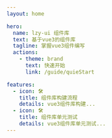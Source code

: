 ```yaml
---
layout: home

hero:
  name: lzy-ui 组件库
  text: 基于vue3的组件库
  tagline: 掌握vue3组件编写
  actions:
    - theme: brand
      text: 快速开始
      link: /guide/quieStart

features:
  - icon: 🛠️
    title: 组件库构建流程
    details: vue3组件库构建...
  - icon: 🛠️
    title: 组件库单元测试
    details: vue3组件库单元测试...
---
```

